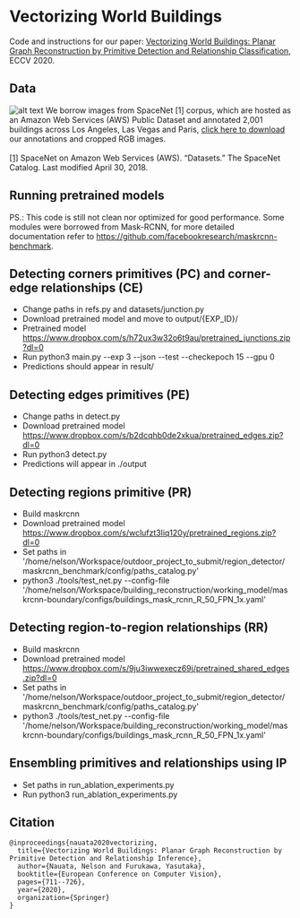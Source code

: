 Vectorizing World Buildings
======

Code and instructions for our paper:
[Vectorizing World Buildings: Planar Graph Reconstruction by Primitive Detection and Relationship Classification](https://arxiv.org/abs/1912.05135), ECCV 2020.

Data
------
![alt text](https://github.com/ennauata/buildings2vec/blob/master/refs/raw.jpg "Raw images")
We borrow images from SpaceNet [1] corpus, which are hosted as an Amazon Web Services (AWS) Public Dataset and annotated 2,001 buildings across Los Angeles, Las Vegas and Paris, [click here to download](https://www.dropbox.com/sh/q1jmqnm26q21h1a/AABtxO0Uni9eZs-Qs37HJTJLa?dl=0) our annotations and cropped RGB images.<br/>
<br/>
[[1]](https://spacenetchallenge.github.io/datasets/datasetHomePage.html.) SpaceNet on Amazon Web Services (AWS). “Datasets.” The SpaceNet Catalog.  Last modified April 30, 2018. 

Running pretrained models
------
PS.: This code is still not clean nor optimized for good performance. Some modules were borrowed from Mask-RCNN, for more detailed documentation refer to https://github.com/facebookresearch/maskrcnn-benchmark. 

## Detecting corners primitives (PC) and corner-edge relationships (CE)

- Change paths in refs.py and datasets/junction.py
- Download pretrained model and move to output/{EXP_ID}/
- Pretrained model https://www.dropbox.com/s/h72ux3w32o6t9au/pretrained_junctions.zip?dl=0
- Run python3 main.py --exp 3 --json --test --checkepoch 15 --gpu 0
- Predictions should appear in result/

## Detecting edges primitives (PE)
- Change paths in detect.py
- Download pretrained model https://www.dropbox.com/s/b2dcqhb0de2xkua/pretrained_edges.zip?dl=0
- Run python3 detect.py
- Predictions will appear in ./output

## Detecting regions primitive (PR)

- Build maskrcnn
- Download pretrained model https://www.dropbox.com/s/wclufzt3liq120y/pretrained_regions.zip?dl=0
- Set paths in '/home/nelson/Workspace/outdoor_project_to_submit/region_detector/maskrcnn_benchmark/config/paths_catalog.py' 
- python3 ./tools/test_net.py --config-file '/home/nelson/Workspace/building_reconstruction/working_model/maskrcnn-boundary/configs/buildings_mask_rcnn_R_50_FPN_1x.yaml'


## Detecting region-to-region relationships (RR)

- Build maskrcnn
- Download pretrained model https://www.dropbox.com/s/9ju3iwwexecz69j/pretrained_shared_edges.zip?dl=0
- Set paths in '/home/nelson/Workspace/outdoor_project_to_submit/region_detector/maskrcnn_benchmark/config/paths_catalog.py' 
- python3 ./tools/test_net.py --config-file '/home/nelson/Workspace/building_reconstruction/working_model/maskrcnn-boundary/configs/buildings_mask_rcnn_R_50_FPN_1x.yaml'


## Ensembling primitives and relationships using IP

- Set paths in run_ablation_experiments.py
- Run python3 run_ablation_experiments.py

## Citation
```
@inproceedings{nauata2020vectorizing,
  title={Vectorizing World Buildings: Planar Graph Reconstruction by Primitive Detection and Relationship Inference},
  author={Nauata, Nelson and Furukawa, Yasutaka},
  booktitle={European Conference on Computer Vision},
  pages={711--726},
  year={2020},
  organization={Springer}
}
```
